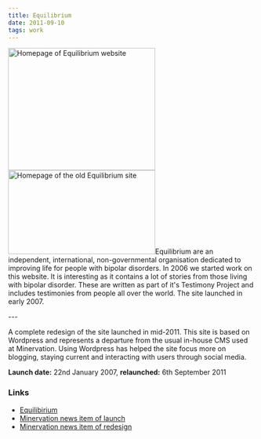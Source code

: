 ```yaml
---
title: Equilibrium
date: 2011-09-10
tags: work
---
```

<p><img src="/assets/images/equilibrium.png" alt="Homepage of Equilibrium website" width="300" height="249" /><img src="/assets/images/enquilbrium-old.png" alt="Homepage of the old Equilibrium site" width="300" height="171" />Equilibrium are an independent, international, non-governmental organisation dedicated to improving life for people with bipolar disorders. In 2006 we started work on this website. It is interesting as it contains a lot of stories from those living with bipolar disorder. These are written as part of it's Testimony Project and includes testimonies from people all over the world. The site launched in early 2007.</p>
---

<p>A complete redesign of the site launched in mid-2011. This site is based on Wordpress and represents a departure from the usual in-house CMS used at Minervation. Using Wordpress has helped the site focus more on blogging, staying current and interacting with users through social media.</p>
<p><strong>Launch date:</strong> 22nd January 2007, <strong>relaunched:</strong> 6th September 2011</p>
<h3>Links</h3>
<ul>
<li><a href="http://www.bipolar-foundation.org/">Equilibirium</a></li>
<li><a href="http://www.minervation.com/equilibrium—the-bipolar-foundation/">Minervation news item of launch</a></li>
<li><a href="http://www.minervation.com/website-relaunch-for-the-bipolar-foundation/">Minervation news item of redesign</a></li>
</ul>